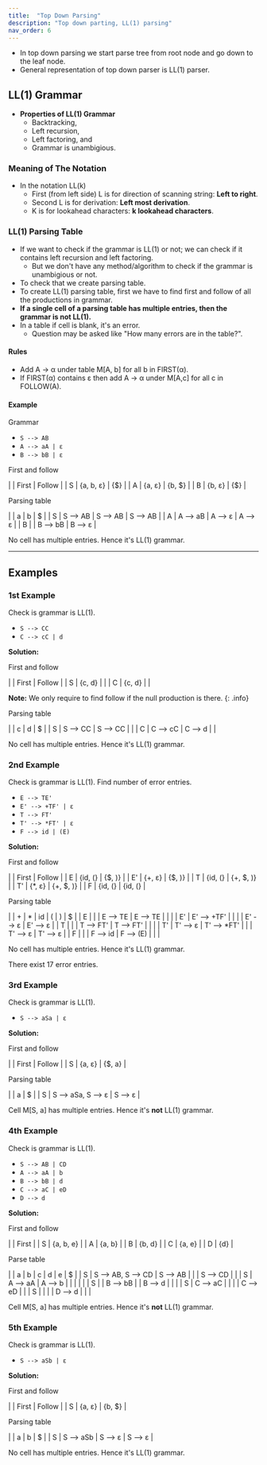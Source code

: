 ```yaml
---
title:  "Top Down Parsing"
description: "Top down parting, LL(1) parsing"
nav_order: 6
---
```


- In top down parsing we start parse tree from root node and go down to the leaf node.
- General representation of top down parser is LL(1) parser.

## LL(1) Grammar

- **Properties of LL(1) Grammar**
    - Backtracking,
    - Left recursion,
    - Left factoring, and
    - Grammar is unambigious.

### Meaning of The Notation

- In the notation LL(k)
    - First (from left side) L is for direction of scanning string: **Left to right**.
    - Second L is for derivation: **Left most derivation**.
    - K is for lookahead characters: **k lookahead characters**.

### LL(1) Parsing Table

- If we want to check if the grammar is LL(1) or not; we can check if it contains left recursion and left factoring.
    - But we don't have any method/algorithm to check if the grammar is unambigious or not.
- To check that we create parsing table.
- To create LL(1) parsing table, first we have to find first and follow of all the productions in grammar.
- **If a single cell of a parsing table has multiple entries, then the grammar is not LL(1).**
- In a table if cell is blank, it's an error.
    - Question may be asked like "How many errors are in the table?".   
#### Rules

- Add A -> α under table M[A, b] for all b in FIRST(α).
- If FIRST(α) contains ε then add A -> α under M[A,c] for all c in FOLLOW(A).

 
#### Example

Grammar

- `S --> AB`
- `A --> aA | ε`
- `B --> bB | ε`

First and follow

| | First | Follow |
| S | {a, b, ε} | {$} |
| A | {a, ε} | {b, $} |
| B | {b, ε} | {$} |

Parsing table

| | a | b | $ |
| S | S --> AB | S --> AB | S --> AB |
| A | A --> aB | A --> ε | A --> ε |
| B | | B --> bB | B --> ε |

No cell has multiple entries. Hence it's LL(1) grammar.

***

## Examples

### 1st Example

Check is grammar is LL(1).

- `S --> CC`
- `C --> cC | d `

**Solution:**

First and follow

| | First | Follow |
| S | {c, d} | |
| C | {c, d} | |

**Note:** We only require to find follow if the null production is there.
{: .info}

Parsing table

| | c | d | $ |
| S | S --> CC | S --> CC | |
| C | C --> cC | C --> d | |

No cell has multiple entries. Hence it's LL(1) grammar.

### 2nd Example

Check is grammar is LL(1).
Find number of error entries.

- `E --> TE'`
- `E' --> +TF' | ε`
- `T --> FT'`
- `T' --> *FT' | ε`
- `F --> id | (E)`

**Solution:**

First and follow

| | First | Follow |
| E | {id, (} | {$, )} |
| E' | {+, ε} | {$, )} |
| T | {id, (} | {+, $, )} |
| T' | {*, ε} | {+, $, )} |
| F | {id, (} | {id, (} |

Parsing table

| | + | * | id | ( | ) | $ |
| E | | | E --> TE | E --> TE | | |
| E' | E' --> +TF' | | | | E' --> ε | E' --> ε |
| T | | | T --> FT' | T --> FT' | | |
| T' | T' --> ε | T' --> *FT' | | | T' --> ε | T' --> ε |
| F | | | F --> id | F --> (E) | | |

No cell has multiple entries. Hence it's LL(1) grammar.

There exist 17 error entries.

### 3rd Example

Check is grammar is LL(1).

- `S --> aSa | ε`

**Solution:**

First and follow

| | First | Follow |
| S | {a, ε} | {$, a} |

Parsing table

| | a | $ |
| S | S --> aSa, S --> ε | S --> ε |

Cell M[S, a] has multiple entries. Hence it's **not** LL(1) grammar.

### 4th Example

Check is grammar is LL(1).

- `S --> AB | CD`
- `A --> aA | b`
- `B --> bB | d`
- `C --> aC | eD`
- `D --> d`

**Solution:**

First and follow

| | First |
| S | {a, b, e} | 
| A | {a, b} |
| B | {b, d} |
| C | {a, e} |
| D | {d} |

Parse table

| | a | b | c | d | e | $ |
| S | S --> AB, S --> CD | S --> AB |  |  | S --> CD |  |
| S | A --> aA | A --> b |  |  |  |  |
| S | | B --> bB | | B --> d  |  |  |
| S | C --> aC | | |  | C --> eD  |  |
| S | | | | D --> d  | | |

Cell M[S, a] has multiple entries. Hence it's **not** LL(1) grammar.

### 5th Example

Check is grammar is LL(1).

- `S --> aSb | ε`

**Solution:**

First and follow

| | First | Follow |
| S | {a, ε} | {b, $} |

Parsing table

| | a | b | $ |
| S | S --> aSb | S --> ε | S --> ε |

No cell has multiple entries. Hence it's LL(1) grammar.

